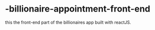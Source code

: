# -billionaire-appointment-front-end
this the front-end part of the billionaires app built with reactJS.
